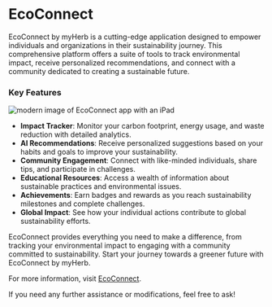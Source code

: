 # EcoConnect
EcoConnect by myHerb is a cutting-edge application designed to empower individuals and organizations in their sustainability journey. This comprehensive platform offers a suite of tools to track environmental impact, receive personalized recommendations, and connect with a community dedicated to creating a sustainable future.

### Key Features

![modern image of EcoConnect app with an iPad](https://github.com/user-attachments/assets/b190b13d-2bd0-4468-9494-3d4f385e2023)


- **Impact Tracker**: Monitor your carbon footprint, energy usage, and waste reduction with detailed analytics.
- **AI Recommendations**: Receive personalized suggestions based on your habits and goals to improve your sustainability.
- **Community Engagement**: Connect with like-minded individuals, share tips, and participate in challenges.
- **Educational Resources**: Access a wealth of information about sustainable practices and environmental issues.
- **Achievements**: Earn badges and rewards as you reach sustainability milestones and complete challenges.
- **Global Impact**: See how your individual actions contribute to global sustainability efforts.

EcoConnect provides everything you need to make a difference, from tracking your environmental impact to engaging with a community committed to sustainability. Start your journey towards a greener future with EcoConnect by myHerb.

For more information, visit [EcoConnect](https://v0-my-herb-app-enhancement.vercel.app/).

If you need any further assistance or modifications, feel free to ask!
